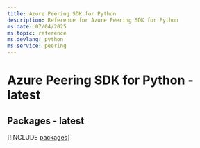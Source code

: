 ```yaml
---
title: Azure Peering SDK for Python
description: Reference for Azure Peering SDK for Python
ms.date: 07/04/2025
ms.topic: reference
ms.devlang: python
ms.service: peering
---
```

# Azure Peering SDK for Python - latest
## Packages - latest
[!INCLUDE [packages](peering-index.md)]